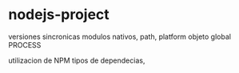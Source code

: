 # nodejs-project

versiones sincronicas
modulos nativos, path, platform
objeto global PROCESS

utilizacion de NPM
tipos de dependecias, 
